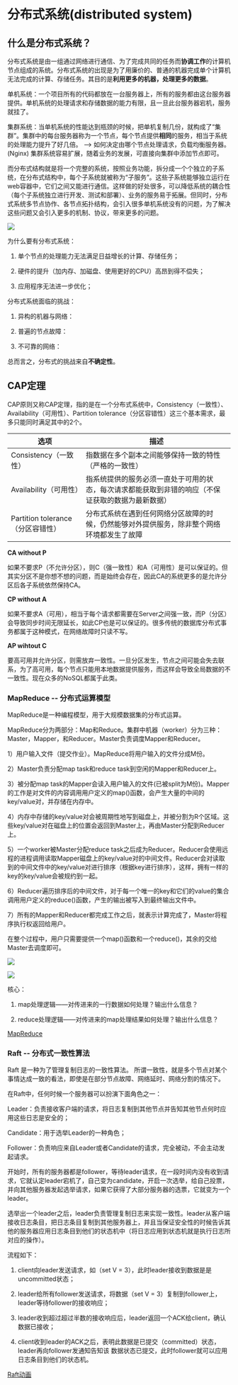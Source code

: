 # 分布式系统(distributed system)

## 什么是分布式系统？

分布式系统是由一组通过网络进行通信、为了完成共同的任务而**协调工作**的计算机节点组成的系统。分布式系统的出现是为了用廉价的、普通的机器完成单个计算机无法完成的计算、存储任务。其目的是**利用更多的机器，处理更多的数据**。

单机系统：一个项目所有的代码都放在一台服务器上，所有的服务都由这台服务器提供。单机系统的处理请求和存储数据的能力有限，且一旦此台服务器宕机，服务就挂了。

集群系统：当单机系统的性能达到瓶颈的时候，把单机复制几份，就构成了“集群”。集群中的每台服务器称为一个节点，每个节点提供**相同**的服务，相当于系统的处理能力提升了好几倍。 --> 如何决定由哪个节点处理请求，负载均衡服务器。(Nginx) 集群系统容易扩展，随着业务的发展，可直接向集群中添加节点即可。 

而分布式结构就是将一个完整的系统，按照业务功能，拆分成一个个独立的子系统，在分布式结构中，每个子系统就被称为“子服务”。这些子系统能够独立运行在web容器中，它们之间又能进行通信。这样做的好处很多，可以降低系统的耦合性（每个子系统独立进行开发、测试和部署）、业务的服务易于拓展。但同时，分布式系统多节点协作、各节点拓扑结构，会引入很多单机系统没有的问题，为了解决这些问题又会引入更多的机制、协议，带来更多的问题。


![](https://upload-images.jianshu.io/upload_images/4440914-47906d7c5db0041f.jpg?imageMogr2/auto-orient/strip%7CimageView2/2/w/1240)


为什么要有分布式系统：

1. 单个节点的处理能力无法满足日益增长的计算、存储任务； 

2. 硬件的提升（加内存、加磁盘、使用更好的CPU）高昂到得不偿失；

3. 应用程序无法进一步优化； 


分布式系统面临的挑战：

1. 异构的机器与网络： 

2. 普遍的节点故障： 

3. 不可靠的网络： 

总而言之，分布式的挑战来自**不确定性**。 


## CAP定理 

CAP原则又称CAP定理，指的是在一个分布式系统中，Consistency（一致性）、 Availability（可用性）、Partition tolerance（分区容错性）这三个基本需求，最多只能同时满足其中的2个。 



|选项|描述|
|  --  |  --  | 
|Consistency（一致性）|指数据在多个副本之间能够保持一致的特性（严格的一致性）| 
|Availability（可用性）|指系统提供的服务必须一直处于可用的状态，每次请求都能获取到非错的响应（不保证获取的数据为最新数据）|
|Partition tolerance（分区容错性）|分布式系统在遇到任何网络分区故障的时候，仍然能够对外提供服务，除非整个网络环境都发生了故障| 



**CA without P**

如果不要求P（不允许分区），则C（强一致性）和A（可用性）是可以保证的。但其实分区不是你想不想的问题，而是始终会存在，因此CA的系统更多的是允许分区后各子系统依然保持CA。

**CP without A** 

如果不要求A（可用），相当于每个请求都需要在Server之间强一致，而P（分区）会导致同步时间无限延长，如此CP也是可以保证的。很多传统的数据库分布式事务都属于这种模式，在网络故障时只读不写。

**AP wihtout C** 

要高可用并允许分区，则需放弃一致性。一旦分区发生，节点之间可能会失去联系，为了高可用，每个节点只能用本地数据提供服务，而这样会导致全局数据的不一致性。现在众多的NoSQL都属于此类。


### MapReduce -- 分布式运算模型


MapReduce是一种编程模型，用于大规模数据集的分布式运算。 

MapReduce分为两部分：Map和Reduce。集群中机器（worker）分为三种：Master，Mapper，和Reducer。Master负责调度Mapper和Reducer。

1）用户输入文件（提交作业）。MapReduce将用户输入的文件分成M份。

2）Master负责分配map task和reduce task到空闲的Mapper和Reducer上。

3）被分配map task的Mapper会读入用户输入的文件(已被split为M份)。Mapper的工作是对文件的内容调用用户定义的map()函数，会产生大量的中间的key/value对，并存储在内存中。

4）内存中存储的key/value对会被周期性地写到磁盘上，并被分割为R个区域。这些key/value对在磁盘上的位置会返回到Master上，再由Master分配到Reducer上。

5）一个worker被Master分配reduce task之后成为Reducer。Reducer会使用远程的进程调用读取Mapper磁盘上的key/value对的中间文件。Reducer会对读取到的中间文件中的key/value对进行排序（根据key进行排序），这样，拥有一样的key的key/value会被规约到一起。

6）Reducer遍历排序后的中间文件，对于每一个唯一的key和它们的value的集合调用用户定义的reduce()函数，产生的输出被写入到最终输出文件中。

7）所有的Mapper和Reducer都完成工作之后，就表示计算完成了，Master将程序执行权返回给用户。

在整个过程中，用户只需要提供一个map()函数和一个reduce()，其余的交给Master去调度即可。


![](https://upload-images.jianshu.io/upload_images/4440914-5e54669407edcb40.png?imageMogr2/auto-orient/strip%7CimageView2/2/w/1240)  


![](https://upload-images.jianshu.io/upload_images/4440914-7260aa08a1424a29.png?imageMogr2/auto-orient/strip%7CimageView2/2/w/1240)

核心： 

1. map处理逻辑——对传进来的一行数据如何处理？输出什么信息？

2. reduce处理逻辑——对传进来的map处理结果如何处理？输出什么信息？


[MapReduce](https://github.com/yuyilei/MIT-6.824/blob/master/notes/MapReduce.md) 



### Raft -- 分布式一致性算法

Raft 是一种为了管理复制日志的一致性算法。 所谓一致性，就是多个节点对某个事情达成一致的看法，即使是在部分节点故障、网络延时、网络分割的情况下。


在Raft中，任何时候一个服务器可以扮演下面角色之一：

Leader：负责接收客户端的请求，将日志复制到其他节点并告知其他节点何时应用这些日志是安全的；

Candidate：用于选举Leader的一种角色；

Follower：负责响应来自Leader或者Candidate的请求，完全被动，不会主动发起请求。

开始时，所有的服务器都是follower，等待leader请求，在一段时间内没有收到请求，它就认定leader宕机了，自己变为candidate，开启一次选举，给自己投票，并向其他服务器发起选举请求，如果它获得了大部分服务器的选票，它就变为一个leader。

选举出一个leader之后，leader负责管理复制日志来实现一致性。leader从客户端接收日志条目，把日志条目复制到其他服务器上，并且当保证安全性的时候告诉其他的服务器应用日志条目到他们的状态机中（将日志应用到状态机就是执行日志所对应的操作）。

流程如下：

1. client向leader发送请求，如（set V = 3），此时leader接收到数据是是uncommitted状态；

2. leader给所有follower发送请求，将数据（set V = 3）复制到follower上，leader等待follower的接收响应；

3. leader收到超过超过半数的接收响应后，leader返回一个ACK给client，确认数据已接收；

4. client收到leader的ACK之后，表明此数据是已提交（committed）状态，leader再向follower发通知告知该 数据状态已提交，此时follower就可以应用日志条目到他们的状态机。


[Raft动画](http://thesecretlivesofdata.com/raft/?utm_source=hacpai.com)








